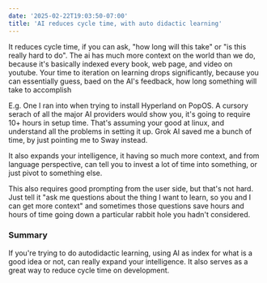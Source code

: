 ```yaml
---
date: '2025-02-22T19:03:50-07:00'
title: 'AI reduces cycle time, with auto didactic learning'
---
```


It reduces cycle time, if you can ask, "how long will this take" or "is this really hard to do". The ai has much more context on the world than we do, because it's basically indexed every book, web page, and video on youtube. Your time to iteration on learning drops significantly, because you can essentially guess, baed on the AI's feedback, how long something will take to accomplish

E.g. One I ran into when trying to install Hyperland on PopOS. A cursory serach of all the major AI providers would show you, it's going to require 10+ hours in setup time. That's assuming your good at linux, and understand all the problems in setting it up. Grok AI saved me a bunch of time, by just pointing me to Sway instead.

It also expands your intelligence, it having so much more context, and from language perspective, can tell you to invest a lot of time into something, or just pivot to something else.

This also requires good prompting from the user side, but that's not hard. Just tell it "ask me questions about the thing I want to learn, so you and I can get more context" and sometimes those questions save hours and hours of time going down a particular rabbit hole you hadn't considered.

### Summary

If you're trying to do autodidactic learning, using AI as index for what is a good idea or not, can really expand your intelligence. It also serves as a great way to reduce cycle time on development.